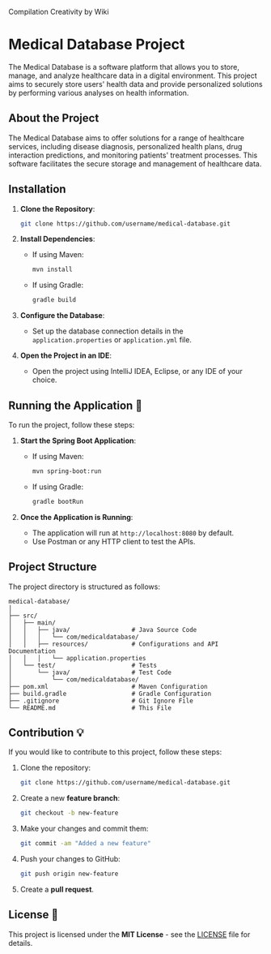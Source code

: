 Compilation Creativity by Wiki

# Medical Database Project

The Medical Database is a software platform that allows you to store, manage, and analyze healthcare data in a digital environment. This project aims to securely store users' health data and provide personalized solutions by performing various analyses on health information.

## About the Project

The Medical Database aims to offer solutions for a range of healthcare services, including disease diagnosis, personalized health plans, drug interaction predictions, and monitoring patients' treatment processes. This software facilitates the secure storage and management of healthcare data.

## Installation

1. **Clone the Repository**:
   ```bash
   git clone https://github.com/username/medical-database.git
   ```

2. **Install Dependencies**:
   - If using Maven:
     ```bash
     mvn install
     ```
   - If using Gradle:
     ```bash
     gradle build
     ```

3. **Configure the Database**:
   - Set up the database connection details in the `application.properties` or `application.yml` file.

4. **Open the Project in an IDE**:
   - Open the project using IntelliJ IDEA, Eclipse, or any IDE of your choice.

## Running the Application 🚀

To run the project, follow these steps:

1. **Start the Spring Boot Application**:
   - If using Maven:
     ```bash
     mvn spring-boot:run
     ```
   - If using Gradle:
     ```bash
     gradle bootRun
     ```

2. **Once the Application is Running**:
   - The application will run at `http://localhost:8080` by default.
   - Use Postman or any HTTP client to test the APIs.

## Project Structure

The project directory is structured as follows:

```
medical-database/
│
├── src/
│   ├── main/
│   │   ├── java/                 # Java Source Code
│   │   │   └── com/medicaldatabase/
│   │   ├── resources/            # Configurations and API Documentation
│   │   │   └── application.properties
│   └── test/                     # Tests
│       └── java/                 # Test Code
│           └── com/medicaldatabase/
├── pom.xml                       # Maven Configuration
├── build.gradle                  # Gradle Configuration
├── .gitignore                    # Git Ignore File
└── README.md                     # This File
```

## Contribution 💡

If you would like to contribute to this project, follow these steps:

1. Clone the repository:
   ```bash
   git clone https://github.com/username/medical-database.git
   ```

2. Create a new **feature branch**:
   ```bash
   git checkout -b new-feature
   ```

3. Make your changes and commit them:
   ```bash
   git commit -am "Added a new feature"
   ```

4. Push your changes to GitHub:
   ```bash
   git push origin new-feature
   ```

5. Create a **pull request**.

## License 📄

This project is licensed under the **MIT License** - see the [LICENSE](LICENSE) file for details.

